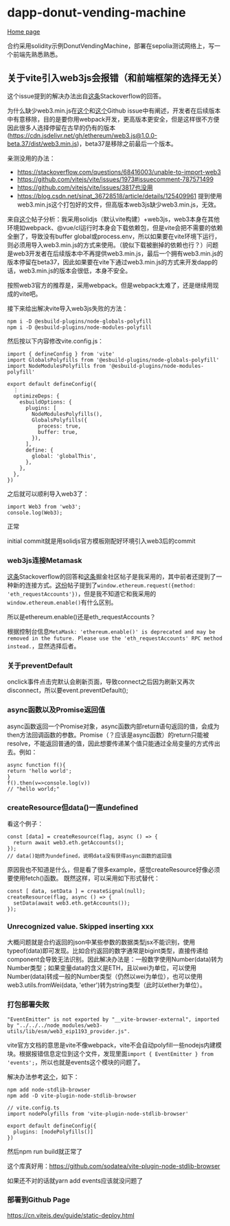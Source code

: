 # dapp-donut-vending-machine

[Home page](https://local-h0st.github.io/dapp-donut-vending-machine)

合约采用solidity示例DonutVendingMachine，部署在sepolia测试网络上，写一个前端先熟悉熟悉。

## 关于vite引入web3js会报错（和前端框架的选择无关）
这个issue提到的解决办法出自[这条](https://stackoverflow.com/questions/68975837/web3js-fails-to-import-in-vue3-composition-api-project)Stackoverflow的回答。

为什么缺少web3.min.js在[这个](https://github.com/web3/web3.js/issues/2623)和[这个](https://github.com/web3/web3.js/issues/2291)Github issue中有阐述，开发者在后续版本中有意移除，目的是要你用webpack开发，更高版本更安全，但是这样很不方便因此很多人选择停留在古早的仍有的版本(https://cdn.jsdelivr.net/gh/ethereum/web3.js@1.0.0-beta.37/dist/web3.min.js)，beta37是移除之前最后一个版本。

亲测没用的办法：

* https://stackoverflow.com/questions/68416003/unable-to-import-web3
* https://github.com/vitejs/vite/issues/1973#issuecomment-787571499
* https://github.com/vitejs/vite/issues/3817也没用
* https://blog.csdn.net/sinat_36728518/article/details/125409961 提到使用web3.min.js这个打包好的文件，但高版本web3js缺少web3.min.js，无效。

来自[这个](https://blog.csdn.net/weixin_42335036/article/details/124666053)帖子分析：我采用solidjs（默认vite构建）+web3js，web3本身在其他环境如webpack、@vue/cl运行时本身会下载依赖包，但是vite会把不需要的依赖全删了，导致没有buffer global或process.env，所以如果要在vite环境下运行，则必须用导入web3.min.js的方式来使用。（貌似下载被删掉的依赖也行？）问题是web3开发者在后续版本中不再提供web3.min.js，最后一个拥有web3.min.js的版本停留在beta37，因此如果要在vite下通过web3.min.js的方式来开发dapp的话，web3.min.js的版本会很低，本身不安全。

按照web3官方的推荐是，采用webpack。但是webpack太难了，还是继续用现成的vite吧。

接下来给出解决vite导入web3js失败的方法：

```
npm i -D @esbuild-plugins/node-globals-polyfill
npm i -D @esbuild-plugins/node-modules-polyfill
```

然后按以下内容修改vite.config.js：

```
import { defineConfig } from 'vite'
import GlobalsPolyfills from '@esbuild-plugins/node-globals-polyfill'
import NodeModulesPolyfills from '@esbuild-plugins/node-modules-polyfill'

export default defineConfig({
  ⋮
  optimizeDeps: {
    esbuildOptions: {
      plugins: [
        NodeModulesPolyfills(),
        GlobalsPolyfills({
          process: true,
          buffer: true,
        }),
      ],
      define: {
        global: 'globalThis',
      },
    },
  },
})
```

之后就可以顺利导入web3了：

```
import Web3 from 'web3';
console.log(Web3);
```

正常

initial commit就是用solidjs官方模板刚配好环境引入web3后的commit

### web3js连接Metamask

[这条](https://ethereum.stackexchange.com/questions/67145/how-to-connect-web3-with-metamask)Stackoverflow的回答和[这条](https://juejin.cn/post/7099125551784280101)掘金社区帖子是我采用的，其中前者还提到了一种新的连接方式。[这份](https://blog.valist.io/how-to-connect-web3-js-to-metamask-in-2020-fee2b2edf58a)帖子提到了`window.ethereum.request({method: 'eth_requestAccounts'})`，但是我不知道它和我采用的` window.ethereum.enable()`有什么区别。

所以是ethereum.enable()还是eth_requestAccounts？

根据控制台信息`MetaMask: 'ethereum.enable()' is deprecated and may be removed in the future. Please use the 'eth_requestAccounts' RPC method instead.`，显然选择后者。

### 关于preventDefault
onclick事件点击完默认会刷新页面，导致connect之后因为刷新又再次disconnect，所以要event.preventDefault();

### async函数以及Promise返回值
async函数返回一个Promise对象，async函数内部return语句返回的值，会成为then方法回调函数的参数。Promise（？应该是async函数）的return只能被resolve，不能返回普通的值，因此想要传递某个值只能通过全局变量的方式传出去。例如：
```
async function f(){
return 'hello world';
}
f().then(v=>console.log(v))
// "hello world;"
```

### createResource但data()一直undefined
看这个例子：
```
const [data] = createResource(flag, async () => {
  return await web3.eth.getAccounts();
});
// data()始终为undefined，说明data没有获得async函数的返回值
```
原因我也不知道是什么，但是看了很多example，感觉createResource好像必须要使用fetch()函数。
既然这样，可以采用如下形式替代：
```
const [ data, setData ] = createSignal(null);
createResource(flag, async () => {
  setData(await web3.eth.getAccounts());
});
```

### Unrecognized value. Skipped inserting xxx
大概问题就是合约返回的json中某些参数的数据类型jsx不能识别，使用typeof(data)即可发现。比如合约返回的数字通常是bigint类型，直接传递给component会导致无法识别。因此解决办法是：一般数字使用Number(data)转为Number类型；如果变量data的含义是ETH，且以wei为单位，可以使用Number(data)转成一般的Number类型（仍然以wei为单位），也可以使用web3.utils.fromWei(data, 'ether')转为string类型（此时以ether为单位）。

### 打包部署失败
`"EventEmitter" is not exported by "__vite-browser-external", imported by "../../../node_modules/web3-utils/lib/esm/web3_eip1193_provider.js".`

vite官方文档的意思是vite不像webpack，vite不会自动polyfill一些nodejs内建模块。根据报错信息定位到这个文件，发现里面`import { EventEmitter } from 'events';`，所以也就是events这个模块的问题了。

解决办法参考[这个](https://kei-kmj.hatenablog.com/entry/2023/01/23/114314)，如下：
```
npm add node-stdlib-browser
npm add -D vite-plugin-node-stdlib-browser

// vite.config.ts
import nodePolyfills from 'vite-plugin-node-stdlib-browser'

export default defineConfig({
  plugins: [nodePolyfills()]
})
```

然后npm run build就正常了

这个库真好用：https://github.com/sodatea/vite-plugin-node-stdlib-browser

如果还不对的话就yarn add events应该就没问题了

### 部署到Github Page
https://cn.vitejs.dev/guide/static-deploy.html
